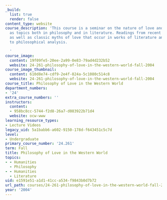 ```yaml
---
_build:
  list: true
  render: false
content_type: website
course_description: 'This course is a seminar on the nature of love and sex, approached
  as topics both in philosophy and in literature. Readings from recent philosophy
  as well as classic myths of love that occur in works of literature and lend themselves
  to philosophical analysis.

  '
course_image:
  content: 19f09fe5-20ee-2a99-0e83-79ad4d232b52
  website: 24-261-philosophy-of-love-in-the-western-world-fall-2004
course_image_thumbnail:
  content: 610d8e74-cdf9-2e4f-824a-5c1080c514c8
  website: 24-261-philosophy-of-love-in-the-western-world-fall-2004
course_title: Philosophy of Love in the Western World
department_numbers:
- '24'
extra_course_numbers: ''
instructors:
  content:
  - 958bc8cc-5744-f2d8-26a7-d083922b71d4
  website: ocw-www
learning_resource_types:
- Lecture Videos
legacy_uid: 5a1babb6-a602-9150-178d-f643451c5c7d
level:
- Undergraduate
primary_course_number: '24.261'
term: Fall
title: Philosophy of Love in the Western World
topics:
- - Humanities
  - Philosophy
- - Humanities
  - Literature
uid: e1591e51-a1d1-41cc-a534-f9843b0d7b72
url_path: courses/24-261-philosophy-of-love-in-the-western-world-fall-2004
year: '2004'
---
```

